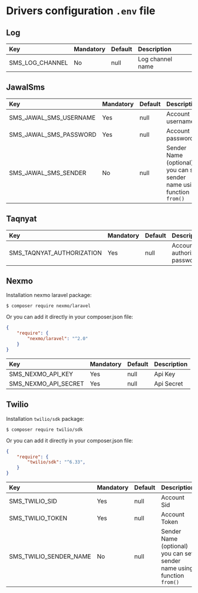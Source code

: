 # Drivers configuration ```.env``` file

## Log
|Key|Mandatory|Default|Description
|:------------------ | :---------- |  :------ | :------------- |
|SMS_LOG_CHANNEL|No|null| Log channel name

## JawalSms
|Key|Mandatory|Default|Description
|:------------------ | :---------- |  :------ | :------------- |
|SMS_JAWAL_SMS_USERNAME|Yes|null| Account username
|SMS_JAWAL_SMS_PASSWORD|Yes|null| Account password
|SMS_JAWAL_SMS_SENDER|No|null| Sender Name (optional) you can set sender name using function ```from()```


## Taqnyat
|Key|Mandatory|Default|Description
|:------------------ | :---------- |  :------ | :------------- |
|SMS_TAQNYAT_AUTHORIZATION|Yes|null| Account authorization password

## Nexmo

Installation nexmo laravel package:

    $ composer require nexmo/laravel

Or you can add it directly in your composer.json file:
```json
{
    "require": {
        "nexmo/laravel": "^2.0"
    }
}
```

|Key|Mandatory|Default|Description
|:------------------ | :---------- |  :------ | :------------- |
|SMS_NEXMO_API_KEY|Yes|null| Api Key
|SMS_NEXMO_API_SECRET|Yes|null| Api Secret

## Twilio

Installation ```twilio/sdk``` package:

    $ composer require twilio/sdk

Or you can add it directly in your composer.json file:
```json
{
    "require": {
        "twilio/sdk": "^6.33",
    }
}
```

|Key|Mandatory|Default|Description
|:------------------ | :---------- |  :------ | :------------- |
|SMS_TWILIO_SID|Yes|null| Account Sid
|SMS_TWILIO_TOKEN|Yes|null| Account Token
|SMS_TWILIO_SENDER_NAME|No|null| Sender Name (optional) you can set sender name using function ```from()```



